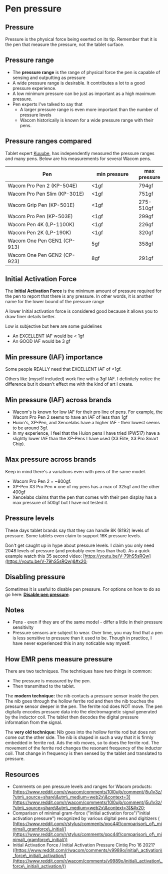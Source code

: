 # Pen pressure

## Pressure

Pressure is the physical force being exerted on its tip. Remember that it is the pen that measure the pressure, not the tablet surface.&#x20;

## Pressure range

* The **pressure range** is the range of physical force the pen is capable of sensing and outputting as pressure
* A wide pressure range is desirable. It contributes a lot to a good pressure experience.&#x20;
* A low minimum pressure can be just as important as a high maximum pressure.
* Pen experts I've talked to say that
  * A larger pressure range is even more important than the number of pressure levels&#x20;
  * Wacom historically is known for a wide pressure range with their pens.

## Pressure ranges compared

Tablet expert [Kuuube](../../resources/kuuube/), has independently measured the pressure ranges and many pens. Below are his measurements for several Wacom pens.

<table><thead><tr><th width="336.3333333333333">Pen</th><th width="163">min pressure</th><th>max pressure</th></tr></thead><tbody><tr><td>Wacom Pro Pen 2 (KP-504E)</td><td>&#x3C;1gf</td><td>794gf</td></tr><tr><td>Wacom Pro Pen Slim (KP-301E)</td><td>&#x3C;1gf</td><td>751gf</td></tr><tr><td>Wacom Grip Pen (KP-501E)</td><td>&#x3C;1gf</td><td>275-510gf</td></tr><tr><td>Wacom Pro Pen (KP-503E)</td><td>&#x3C;1gf</td><td>299gf</td></tr><tr><td>Wacom Pen 4K (LP-1100K)</td><td>&#x3C;1gf</td><td>226gf</td></tr><tr><td>Wacom Pen 2K (LP-190K)</td><td>&#x3C;1gf</td><td>320gf</td></tr><tr><td>Wacom One Pen GEN1 (CP-913)</td><td>5gf</td><td>358gf</td></tr><tr><td>Wacom One Pen GEN2 (CP-923)</td><td>8gf</td><td>291gf</td></tr></tbody></table>

## Initial Activation Force

The **Initial Activation Force** is the minimum amount of pressure required for the pen to report that there is any pressure. In other words, it is another name for the lower bound of the pressure range

A lower Initial activation force is considered good because it allows you to draw finer details better.&#x20;

Low is subjective but here are some guidelines

* An EXCELLENT IAF would be < 1gf&#x20;
* An GOOD IAF would be 3 gf&#x20;

## Min pressure (IAF) importance

Some people REALLY need that EXCELLENT IAF of <1gf.&#x20;

Others like (myself included) work fine with a 3gf IAF. I definitely notice the difference but it doesn't effect me with the kind of art I create.

## Min pressure (IAF) across brands

* Wacom's is known for low IAF for their pro line of pens. For example, the Wacom Pro Pen 2 seems to have an IAF of less than 1gf
* Huion's, XP-Pen, and Xencelabs have a higher IAF - their lowest seems to be around 3gf.&#x20;
* In my experience, I feel that the Huion pens I have tried (PW517) have a slightly lower IAF than the XP-Pens I have used (X3 Elite, X3 Pro Smart Chip).

## Max pressure across brands

Keep in mind there's a variations even with pens of the same model.

* Wacom Pro Pen 2 = \~800gf.
* XP-Pen X3 Pro Pen = one of my pens has a max of 325gf and the other 400gf
* Xencelabs claims that the pen that comes with their pen display has a max pressure of 500gf but I have not tested it.

## Pressure levels

These days tablet brands say that they can handle 8K (8192) levels of pressure. Some tablets even claim to support 16K pressure levels.

Don't get caught up in hype about pressure levels. I claim you only need 2048 levels of pressure (and probably even less than that). As a quick example watch this 35 second video: [https://youtu.be/V-79hS5sRQw](https://youtu.be/V-79hS5sRQw)&#x20;

## Disabling pressure

Sometimes it is useful to disable pen pressure. For options on how to do so go here: [**Disable pen pressure**](disable-pen-pressure.md).

## Notes

* Pens - even if they are of the same model - differ a little in their pressure sensitivity
* Pressure sensors are subject to wear. Over time, you may find that a pen is less sensitive to pressure than it used to be. Though in practice, I have never experienced this in any noticable way myself.

## How EMR pens measure pressure

There are two techniques. The techniques have two things in common:

* The pressure is measured by the pen.
* Then transmitted to the tablet.

The **modern technique:** the nib contacts a pressure sensor inside the pen. The nib goes through the hollow ferrite rod and then the nib touches the pressure sensor deeper in the pen. The ferrite rod does NOT move. The pen digitally encodes pressure data into the electromagnetic signal generated by the inductor coil. The tablet then decodes the digital pressure information from the signal.

The **very old technique:** Nib goes into the hollow ferrite rod but does not come out the other side. The nib is shaped in such a way that it is firmly embedded in ferrite rod. Ads the nib moves, so to does the ferrite rod. The movement of the ferrite rod changes the resonant frequency of the inductor coil. That change in frequency is then sensed by the tablet and translated to pressure.

## Resources

* Comments on pen pressure levels and ranges for Wacom products: [https://www.reddit.com/r/wacom/comments/10l0ujb/comment/j5u1v3z/?utm\_source=share\&utm\_medium=web2x\&context=3](https://www.reddit.com/r/wacom/comments/10l0ujb/comment/j5u1v3z/?utm\_source=share\&utm\_medium=web2x\&context=3)&#x20;
* Comparison of minimal gram-force ("initial activation force"/"initial activation pressure") recognized by various digital pens and digitizers ( [https://www.reddit.com/r/stylus/comments/opc44f/comparison\_of\_minimal\_gramforce\_initial/](https://www.reddit.com/r/stylus/comments/opc44f/comparison\_of\_minimal\_gramforce\_initial/))
* Initial Activation Force / Initial Activation Pressure Cintiq Pro 16 2021? ([https://www.reddit.com/r/wacom/comments/v9989o/initial\_activation\_force\_initial\_activation/](https://www.reddit.com/r/wacom/comments/v9989o/initial\_activation\_force\_initial\_activation/))

